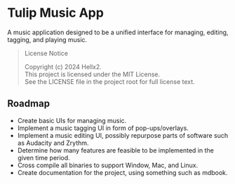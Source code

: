 # Tulip Music App

A music application designed to be a unified interface for managing, editing, tagging, and playing music.

> License Notice
>
> Copyright (c) 2024 Hellx2.<br>
> This project is licensed under the MIT License.<br>
> See the LICENSE file in the project root for full license text.

## Roadmap

- Create basic UIs for managing music.
- Implement a music tagging UI in form of pop-ups/overlays.
- Implement a music editing UI, possibly repurpose parts of software such as Audacity and Zrythm.
- Determine how many features are feasible to be implemented in the given time period.
- Cross compile all binaries to support Window, Mac, and Linux.
- Create documentation for the project, using something such as mdbook.

